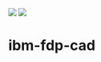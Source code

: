 <img src ="https://github.com/baiju012/ibm-fdp-cad/assets/111991510/c54026bb-a93d-4f21-abbd-bdee59bc20e4">
<img src ="https://github.com/baiju012/ibm-fdp-cad/assets/111991510/ba293749-10f8-4607-8c67-973818f866bb
">




# ibm-fdp-cad
